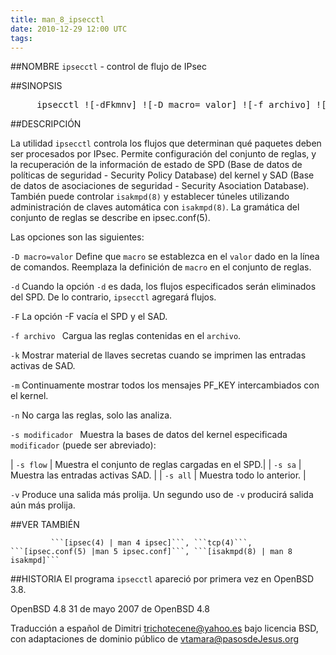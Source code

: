 ```yaml
---
title: man_8_ipsecctl
date: 2010-12-29 12:00 UTC
tags:
---
```

##NOMBRE 
    ```ipsecctl``` - control de flujo de IPsec 


##SINOPSIS 
<pre>
     ipsecctl ![-dFkmnv] ![-D macro= valor] ![-f archivo] ![-s modificador]
</pre>

##DESCRIPCIÓN 

La utilidad ```ipsecctl``` controla los flujos que determinan qué paquetes deben ser procesados por IPsec. Permite configuración del conjunto de reglas, y la recuperación de la información de estado de SPD (Base de datos de políticas de seguridad - Security Policy Database) del kernel y SAD (Base de datos de asociaciones de seguridad - Security Asociation Database). También puede controlar ```isakmpd(8)``` y establecer túneles utilizando administración de claves automática con ```isakmpd(8)```. 
La gramática del conjunto de reglas se describe en ipsec.conf(5). 

Las opciones son las siguientes: 

```-D macro=valor``` 
             Define que ```macro``` se establezca en el ```valor``` dado en la línea de comandos.  Reemplaza la definición de ```macro``` en el conjunto de reglas. 

```-d```
             Cuando la opción ```-d``` es dada, los flujos especificados serán eliminados del SPD. De lo contrario, ```ipsecctl``` agregará flujos. 

```-F```
             La opción -F vacía el SPD y el SAD. 

```-f archivo ```
             Cargua las reglas contenidas en el ```archivo```. 

```-k```
             Mostrar material de llaves secretas cuando se imprimen las entradas activas de SAD. 

```-m```
             Continuamente mostrar todos los mensajes PF_KEY intercambiados con el kernel. 

```-n```
             No carga las reglas, solo las analiza. 

```-s modificador ```
             Muestra la bases de datos del kernel especificada ```modificador``` (puede ser abreviado): 

| ```-s flow``` | Muestra el conjunto de reglas cargadas en el SPD.|
| ```-s sa``` | Muestra las entradas activas SAD. |
| ```-s all``` | Muestra todo lo anterior. |

```-v```
             Produce una salida más prolija. Un segundo uso de ```-v``` producirá salida aún más prolija. 


##VER TAMBIÉN 

             ```[ipsec(4) | man 4 ipsec]```, ```tcp(4)```, ```[ipsec.conf(5) |man 5 ipsec.conf]```, ```[isakmpd(8) | man 8 isakmpd]```

##HISTORIA 
El programa ```ipsecctl``` apareció por primera vez en OpenBSD 3.8. 


OpenBSD 4.8 31 de mayo 2007 de OpenBSD 4.8

Traducción a español de Dimitri <trichotecene@yahoo.es> bajo licencia BSD, con adaptaciones de dominio público de vtamara@pasosdeJesus.org
